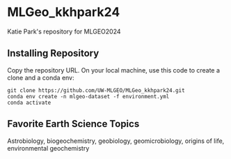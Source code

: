 # MLGeo_kkhpark24
Katie Park's repository for MLGEO2024
## Installing Repository
Copy the repository URL. On your local machine, use this code to create a clone and a conda env:

```
git clone https://github.com/UW-MLGEO/MLGeo_kkhpark24.git
conda env create -n mlgeo-dataset -f environment.yml
conda activate
```

## Favorite Earth Science Topics
Astrobiology, biogeochemistry, geobiology, geomicrobiology, origins of life, environmental geochemistry
